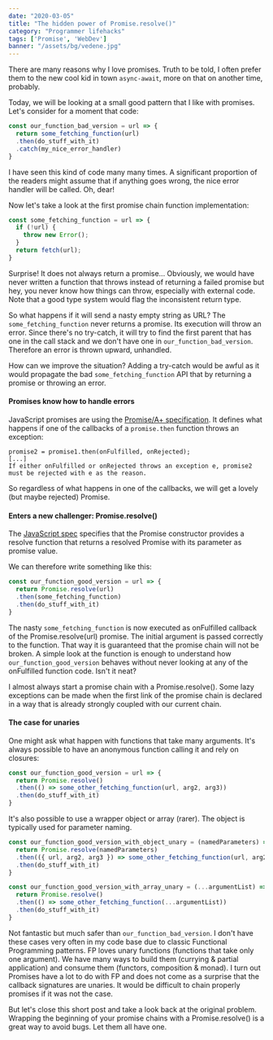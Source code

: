 ```yaml
---
date: "2020-03-05"
title: "The hidden power of Promise.resolve()"
category: "Programmer lifehacks"
tags: ['Promise', 'WebDev']
banner: "/assets/bg/vedene.jpg"
---
```


There are many reasons why I love promises. Truth to be told, I often prefer them to the new cool kid in town `async-await`, more on that on another time, probably.

Today, we will be looking at a small good pattern that I like with promises.
Let's consider for a moment that code:

```javascript
const our_function_bad_version = url => {
  return some_fetching_function(url)
  .then(do_stuff_with_it)
  .catch(my_nice_error_handler)
}
```

I have seen this kind of code many many times. A significant proportion of the readers might assume that if anything goes wrong, the nice error handler will be called. Oh, dear!

Now let's take a look at the first promise chain function implementation:

```javascript
const some_fetching_function = url => {
  if (!url) {
    throw new Error();
  }
  return fetch(url);
}
```

Surprise! It does not always return a promise...
Obviously, we would have never written a function that throws instead of returning a failed promise but hey, you never know how things can throw, especially with external code. Note that a good type system would flag the inconsistent return type.

So what happens if it will send a nasty empty string as URL? The `some_fetching_function` never returns a promise. Its execution will throw an error. Since there's no try-catch, it will try to find the first parent that has one in the call stack and we don't have one in `our_function_bad_version`. Therefore an error is thrown upward, unhandled.

How can we improve the situation? Adding a try-catch would be awful as it would propagate the bad `some_fetching_function` API that by returning a promise or throwing an error.

#### Promises know how to handle errors

JavaScript promises are using the [Promise/A+ specification](https://promisesaplus.com/).
It defines what happens if one of the callbacks of a `promise.then` function throws an exception:

```
promise2 = promise1.then(onFulfilled, onRejected);
[...]
If either onFulfilled or onRejected throws an exception e, promise2 must be rejected with e as the reason.
```

So regardless of what happens in one of the callbacks, we will get a lovely (but maybe rejected) Promise.

#### Enters a new challenger: Promise.resolve()

The [JavaScript spec](https://tc39.es/ecma262/#sec-promise.resolve) specifies that the Promise constructor provides a resolve function that returns a resolved Promise with its parameter as promise value.

We can therefore write something like this:

```javascript
const our_function_good_version = url => {
  return Promise.resolve(url)
  .then(some_fetching_function)
  .then(do_stuff_with_it)
}
```

The nasty `some_fetching_function` is now executed as onFulfilled callback of the Promise.resolve(url) promise. The initial argument is passed correctly to the function. That way it is guaranteed that the promise chain will not be broken. A simple look at the function is enough to understand how `our_function_good_version` behaves without never looking at any of the onFulfilled function code. Isn't it neat?

I almost always start a promise chain with a Promise.resolve(). Some lazy exceptions can be made when the first link of the promise chain is declared in a way that is already strongly coupled with our current chain.

#### The case for unaries

One might ask what happen with functions that take many arguments. It's always possible to have an anonymous function calling it and rely on closures:

```javascript
const our_function_good_version = url => {
  return Promise.resolve()
  .then(() => some_other_fetching_function(url, arg2, arg3))
  .then(do_stuff_with_it)
}
```
 
It's also possible to use a wrapper object or array (rarer). The object is typically used for parameter naming.

```javascript
const our_function_good_version_with_object_unary = (namedParameters) => {
  return Promise.resolve(namedParameters)
  .then(({ url, arg2, arg3 }) => some_other_fetching_function(url, arg2, arg3))
  .then(do_stuff_with_it)
}

const our_function_good_version_with_array_unary = (...argumentList) => {
  return Promise.resolve()
  .then(() => some_other_fetching_function(...argumentList))
  .then(do_stuff_with_it)
}
```

Not fantastic but much safer than `our_function_bad_version`. I don't have these cases very often in my code base due to classic Functional Programming patterns. FP loves unary functions (functions that take only one argument). We have many ways to build them (currying & partial application) and consume them (functors, composition & monad). I turn out Promises have a lot to do with FP and does not come as a surprise that the callback signatures are unaries. It would be difficult to chain properly promises if it was not the case.

But let's close this short post and take a look back at the original problem. Wrapping the beginning of your promise chains with a Promise.resolve() is a great way to avoid bugs. Let them all have one.